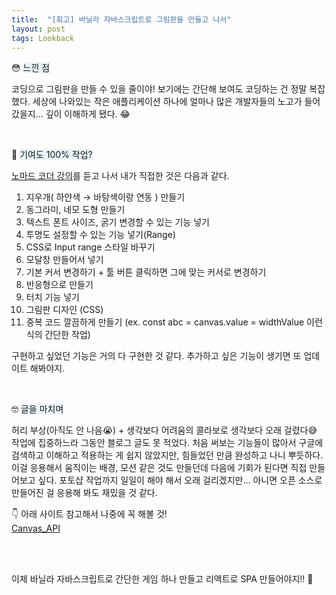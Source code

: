 ```yaml
---
title:  "[회고] 바닐라 자바스크립트로 그림판을 만들고 나서"
layout: post
tags: Lookback
---
```



😳 <span style="background:#e7f3f8;"> 느낀 점 </span>

코딩으로 그림판을 만들 수 있을 줄이야! 보기에는 간단해 보여도 코딩하는 건 정말 복잡했다. 세상에 나와있는 작은 애플리케이션 하나에 얼마나 많은 개발자들의 노고가 들어갔을지… 깊이 이해하게 됐다. 😂

<br>

🧐 <span style="background:#e7f3f8;"> 기여도 100% 작업? </span>









<a href="https://nomadcoders.co/javascript-for-beginners-2/lectures/3732">노마드 코더 강의</a>를 듣고 나서 내가 직접한 것은 다음과 같다. 

1. 지우개( 하얀색 → 바탕색이랑 연동 ) 만들기
2. 동그라미, 네모 도형 만들기
3. 텍스트 폰트 사이즈, 굵기 변경할 수 있는 기능 넣기
4. 투명도 설정할 수 있는 기능 넣기(Range)
5. CSS로 Input range 스타일 바꾸기
6. 모달창 만들어서 넣기
7. 기본 커서 변경하기 + 툴 버튼 클릭하면 그에 맞는 커서로 변경하기
8. 반응형으로 만들기
9. 터치 기능 넣기 
10. 그림판 디자인 (CSS)
11. 중복 코드 깔끔하게 만들기 (ex. const abc = canvas.value = widthValue 이런 식의 간단한 작업)

구현하고 싶었던 기능은 거의 다 구현한 것 같다. 추가하고 싶은 기능이 생기면 또 업데이트 해봐야지.

<br>

🤓 <span style="background:#e7f3f8;"> 글을 마치며 </span>

허리 부상(아직도 안 나음😭) + 생각보다 어려움의 콜라보로 생각보다 오래 걸렸다😅 작업에 집중하느라 그동안 블로그 글도 못 적었다. 
처음 써보는 기능들이 많아서 구글에 검색하고 이해하고 적용하는 게 쉽지 않았지만, 힘들었던 만큼 완성하고 나니 뿌듯하다. 
이걸 응용해서 움직이는 배경, 모션 같은 것도 만들던데 다음에 기회가 된다면 직접 만들어보고 싶다. 
포토샵 작업까지 일일이 해야 해서 오래 걸리겠지만… 아니면 오픈 소스로 만들어진 걸 응용해 봐도 재밌을 것 같다.

👇 아래 사이트 참고해서 나중에 꼭 해볼 것!<br>
<a href="https://developer.mozilla.org/en-US/docs/Web/API/Canvas_API/Tutorial/Basic_animations">Canvas_API</a>

<br>
<br>

이제 바닐라 자바스크립트로 간단한 게임 하나 만들고 리액트로 SPA 만들어야지!! 💪
<br>
